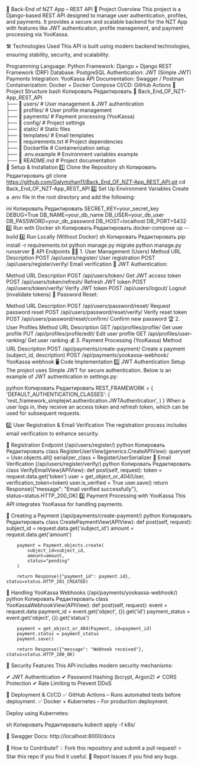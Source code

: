 🚀 Back-End of NZT App – REST API
📌 Project Overview
This project is a Django-based REST API designed to manage user authentication, profiles, and payments. It provides a secure and scalable backend for the NZT App with features like JWT authentication, profile management, and payment processing via YooKassa.

🛠️ Technologies Used
This API is built using modern backend technologies, ensuring stability, security, and scalability:

Programming Language: Python
Framework: Django + Django REST Framework (DRF)
Database: PostgreSQL
Authentication: JWT (Simple JWT)
Payments Integration: YooKassa
API Documentation: Swagger / Postman
Containerization: Docker + Docker Compose
CI/CD: GitHub Actions
📂 Project Structure
bash
Копировать
Редактировать
📁 Back_End_OF_NZT-App_REST_API  
 ├── 📁 users/            # User management & JWT authentication  
 ├── 📁 profiles/         # User profile management  
 ├── 📁 payments/         # Payment processing (YooKassa)  
 ├── 📁 config/           # Project settings  
 ├── 📁 static/           # Static files  
 ├── 📁 templates/        # Email templates  
 ├── 📄 requirements.txt  # Project dependencies  
 ├── 📄 Dockerfile        # Containerization setup  
 ├── 📄 .env.example      # Environment variables example  
 ├── 📄 README.md         # Project documentation  
🚀 Setup & Installation
1️⃣ Clone the Repository
sh
Копировать
Редактировать
git clone https://github.com/Galymzhan11/Back_End_OF_NZT-App_REST_API.git
cd Back_End_OF_NZT-App_REST_API
2️⃣ Set Up Environment Variables
Create a .env file in the root directory and add the following:

ini
Копировать
Редактировать
SECRET_KEY=your_secret_key
DEBUG=True
DB_NAME=your_db_name
DB_USER=your_db_user
DB_PASSWORD=your_db_password
DB_HOST=localhost
DB_PORT=5432
3️⃣ Run with Docker
sh
Копировать
Редактировать
docker-compose up --build
4️⃣ Run Locally (Without Docker)
sh
Копировать
Редактировать
pip install -r requirements.txt
python manage.py migrate
python manage.py runserver
📌 API Endpoints
🧑‍💻 1. User Management (Users)
Method	URL	Description
POST	/api/users/register/	User registration
POST	/api/users/register/verify/	Email verification
🔐 JWT Authentication:

Method	URL	Description
POST	/api/users/token/	Get JWT access token
POST	/api/users/token/refresh/	Refresh JWT token
POST	/api/users/token/verify/	Verify JWT token
POST	/api/users/logout/	Logout (invalidate tokens)
🔑 Password Reset:

Method	URL	Description
POST	/api/users/password/reset/	Request password reset
POST	/api/users/password/reset/verify/	Verify reset token
POST	/api/users/password/reset/confirm/	Confirm new password
🏆 2. User Profiles
Method	URL	Description
GET	/api/profiles/profile/	Get user profile
PUT	/api/profiles/profile/edit/	Edit user profile
GET	/api/profiles/user-ranking/	Get user ranking
💰 3. Payment Processing (YooKassa)
Method	URL	Description
POST	/api/payments/create-payment/	Create a payment (subject_id, description)
POST	/api/payments/yookassa-webhook/	YooKassa webhook
🖥️ Code Implementation
1️⃣ JWT Authentication Setup
The project uses Simple JWT for secure authentication. Below is an example of JWT authentication in settings.py:

python
Копировать
Редактировать
REST_FRAMEWORK = {
    'DEFAULT_AUTHENTICATION_CLASSES': (
        'rest_framework_simplejwt.authentication.JWTAuthentication',
    )
}
When a user logs in, they receive an access token and refresh token, which can be used for subsequent requests.

2️⃣ User Registration & Email Verification
The registration process includes email verification to enhance security.

📌 Registration Endpoint (/api/users/register/)
python
Копировать
Редактировать
class RegisterUserView(generics.CreateAPIView):
    queryset = User.objects.all()
    serializer_class = RegisterUserSerializer
📌 Email Verification (/api/users/register/verify/)
python
Копировать
Редактировать
class VerifyEmailView(APIView):
    def post(self, request):
        token = request.data.get('token')
        user = get_object_or_404(User, verification_token=token)
        user.is_verified = True
        user.save()
        return Response({"message": "Email verified successfully"}, status=status.HTTP_200_OK)
3️⃣ Payment Processing with YooKassa
This API integrates YooKassa for handling payments.

📌 Creating a Payment (/api/payments/create-payment/)
python
Копировать
Редактировать
class CreatePaymentView(APIView):
    def post(self, request):
        subject_id = request.data.get('subject_id')
        amount = request.data.get('amount')

        payment = Payment.objects.create(
            subject_id=subject_id,
            amount=amount,
            status="pending"
        )

        return Response({"payment_id": payment.id}, status=status.HTTP_201_CREATED)
📌 Handling YooKassa Webhooks (/api/payments/yookassa-webhook/)
python
Копировать
Редактировать
class YooKassaWebhookView(APIView):
    def post(self, request):
        event = request.data
        payment_id = event.get('object', {}).get('id')
        payment_status = event.get('object', {}).get('status')

        payment = get_object_or_404(Payment, id=payment_id)
        payment.status = payment_status
        payment.save()

        return Response({"message": "Webhook received"}, status=status.HTTP_200_OK)

🔐 Security Features
This API includes modern security mechanisms:

✔ JWT Authentication
✔ Password Hashing (bcrypt, Argon2)
✔ CORS Protection
✔ Rate Limiting to Prevent DDoS

🚀 Deployment & CI/CD
✅ GitHub Actions – Runs automated tests before deployment.
✅ Docker + Kubernetes – For production deployment.

Deploy using Kubernetes:

sh
Копировать
Редактировать
kubectl apply -f k8s/


📄 Swagger Docs: http://localhost:8000/docs

🌟 How to Contribute?
💡 Fork this repository and submit a pull request!
⭐ Star this repo if you find it useful.
🐛 Report Issues if you find any bugs.